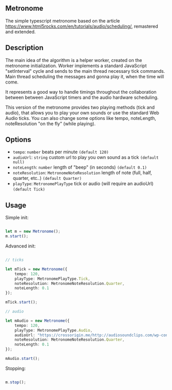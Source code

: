 ## Metronome

The simple typescript metronome based on the article https://www.html5rocks.com/en/tutorials/audio/scheduling/, remastered and extended.

## Description

The main idea of the algorithm is a helper worker, created on the metronome initialization. Worker implements a standard JavaScript "setInterval" cycle and sends to the main thread necessary tick commands. Main thread scheduling the messages and gonna play it, when the time will come. 

It represents a good way to handle timings throughout the collaboration between between JavaScript timers and the audio hardware scheduling.

This version of the metronome provides two playing methods (tick and audio), that allows you to play your own sounds or use the standard Web Audio ticks. You can also change some options like tempo, noteLength, noteResolution "on the fly" (while playing).

## Options

- ``tempo``: ``number`` beats per minute ``(default 120)``
- ``audioUrl``: ``string`` custom url to play you own sound as a tick ``(default null)``
- ``noteLength``: ``number`` length of "beep" (in seconds) ``(default 0.1)``
- ``noteResolution``: ``MetronomeNoteResolution`` length of note (full, half, quarter, etc..) ``(default Quarter)``
- ``playType``: ``MetronomePlayType`` tick or audio (will require an audioUrl) ``(default Tick)``

## Usage

Simple init: 

```typescript

let m = new Metronome();
m.start();

```

Advanced init:

```typescript

// ticks

let mTick = new Metronome({
    tempo: 120,
    playType: MetronomePlayType.Tick,
    noteResolution: MetronomeNoteResolution.Quarter,
    noteLength: 0.1
});

mTick.start();

// audio

let mAudio = new Metronome({
    tempo: 120,
    playType: MetronomePlayType.Audio,
    audioUrl: "https://crossorigin.me/http://audiosoundclips.com/wp-content/uploads/2011/12/Drum1.mp3",
    noteResolution: MetronomeNoteResolution.Quarter,
    noteLength: 0.1
});

mAudio.start();

```

Stopping: 

```typescript

m.stop();

```


